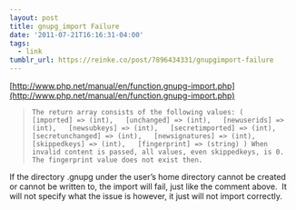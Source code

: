 ```yaml
---
layout: post
title: gnupg_import Failure
date: '2011-07-21T16:16:31-04:00'
tags:
  - link
tumblr_url: https://reinke.co/post/7896434331/gnupgimport-failure
---
```

[http://www.php.net/manual/en/function.gnupg-import.php](http://www.php.net/manual/en/function.gnupg-import.php)

> `The return array consists of the following values: (   [imported] => (int),   [unchanged] => (int),   [newuserids] => (int),   [newsubkeys] => (int),   [secretimported] => (int),   [secretunchanged] => (int),   [newsignatures] => (int),   [skippedkeys] => (int),   [fingerprint] => (string) ) When invalid content is passed, all values, even skippedkeys, is 0. The fingerprint value does not exist then.`

If the directory .gnupg under the user’s home directory cannot be created or cannot be written to, the import will fail, just like the comment above. &nbsp;It will not specify what the issue is however, it just will not import correctly.

